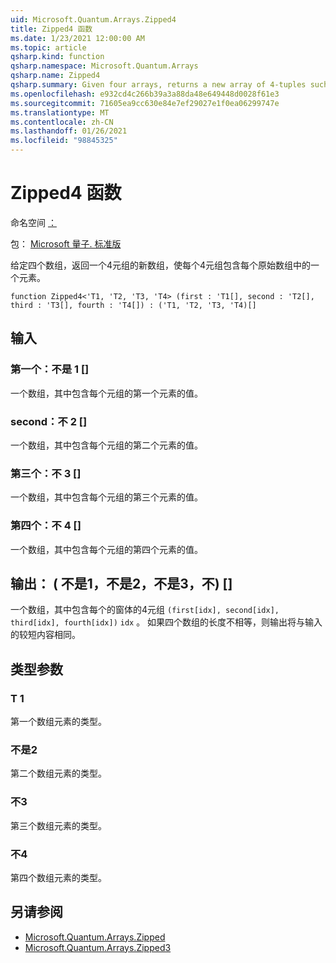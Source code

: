 ```yaml
---
uid: Microsoft.Quantum.Arrays.Zipped4
title: Zipped4 函数
ms.date: 1/23/2021 12:00:00 AM
ms.topic: article
qsharp.kind: function
qsharp.namespace: Microsoft.Quantum.Arrays
qsharp.name: Zipped4
qsharp.summary: Given four arrays, returns a new array of 4-tuples such that each 4-tuple contains an element from each original array.
ms.openlocfilehash: e932cd4c266b39a3a88da48e649448d0028f61e3
ms.sourcegitcommit: 71605ea9cc630e84e7ef29027e1f0ea06299747e
ms.translationtype: MT
ms.contentlocale: zh-CN
ms.lasthandoff: 01/26/2021
ms.locfileid: "98845325"
---
```

# <a name="zipped4-function"></a>Zipped4 函数

命名空间 [：](xref:Microsoft.Quantum.Arrays)

包： [Microsoft 量子. 标准版](https://nuget.org/packages/Microsoft.Quantum.Standard)


给定四个数组，返回一个4元组的新数组，使每个4元组包含每个原始数组中的一个元素。

```qsharp
function Zipped4<'T1, 'T2, 'T3, 'T4> (first : 'T1[], second : 'T2[], third : 'T3[], fourth : 'T4[]) : ('T1, 'T2, 'T3, 'T4)[]
```


## <a name="input"></a>输入

### <a name="first--t1"></a>第一个：不是 1 []

一个数组，其中包含每个元组的第一个元素的值。


### <a name="second--t2"></a>second：不 2 []

一个数组，其中包含每个元组的第二个元素的值。


### <a name="third--t3"></a>第三个：不 3 []

一个数组，其中包含每个元组的第三个元素的值。


### <a name="fourth--t4"></a>第四个：不 4 []

一个数组，其中包含每个元组的第四个元素的值。



## <a name="output--t1t2t3t4"></a>输出： ( 不是1，不是2，不是3，不) []

一个数组，其中包含每个的窗体的4元组 `(first[idx], second[idx], third[idx], fourth[idx])` `idx` 。 如果四个数组的长度不相等，则输出将与输入的较短内容相同。

## <a name="type-parameters"></a>类型参数

### <a name="t1"></a>T 1

第一个数组元素的类型。
### <a name="t2"></a>不是2

第二个数组元素的类型。
### <a name="t3"></a>不3

第三个数组元素的类型。
### <a name="t4"></a>不4

第四个数组元素的类型。

## <a name="see-also"></a>另请参阅

- [Microsoft.Quantum.Arrays.Zipped](xref:Microsoft.Quantum.Arrays.Zipped)
- [Microsoft.Quantum.Arrays.Zipped3](xref:Microsoft.Quantum.Arrays.Zipped3)